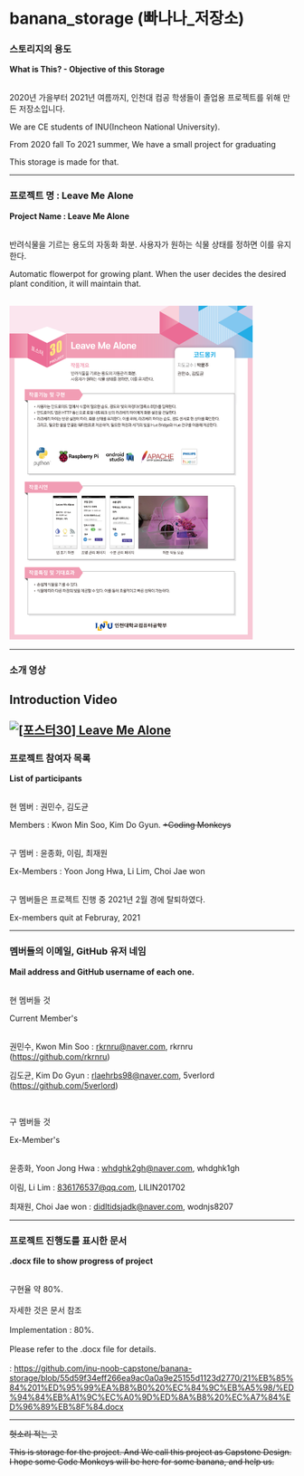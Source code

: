 # banana_storage (빠나나_저장소)

### 스토리지의 용도

**What is This? - Objective of this Storage**
<br> </br>

2020년 가을부터 2021년 여름까지, 인천대 컴공 학생들이 졸업용 프로젝트를 위해 만든 저장소입니다.

We are CE students of INU(Incheon National University).

From 2020 fall To 2021 summer, We have a small project for graduating

This storage is made for that.

-----------------------------------------------------------
### 프로젝트 명 : Leave Me Alone

**Project Name : Leave Me Alone**
<br></br>

반려식물을 기르는 용도의 자동화 화분.
사용자가 원하는 식물 상태를 정하면 이를 유지한다.


Automatic flowerpot for growing plant.
When the user decides the desired plant condition, it will maintain that.
<br></br>


<img src="https://github.com/inu-noob-capstone/banana-storage/blob/master/21%EB%85%84%201%ED%95%99%EA%B8%B0%20%EC%84%9C%EB%A5%98/%ED%8F%AC%EC%8A%A4%ED%84%B0%20%EB%B0%8F%20%ED%8F%AC%EC%8A%A4%ED%84%B0%20%EC%A0%9C%EC%9E%91%EC%9A%A9%20%EC%9D%B4%EB%AF%B8%EC%A7%80/2021%EC%A1%B8%EC%97%85%EC%9E%91%ED%92%88%EC%A7%91_%ED%8F%AC%EC%8A%A4%ED%84%B0_30.jpg" width=430 height="590">

-------------------------------------------------------------------------------
### 소개 영상
**Introduction Video**
<br></br>
[![[포스터30] Leave Me Alone](https://youtu.be/XAXe4J__5RA/vi/XAXe4J__5RA/0.jpg)](https://youtu.be/XAXe4J__5RA?t=0s)
-------------------------------------------------------------------------------

### 프로젝트 참여자 목록
**List of participants**
<br></br>

현 멤버 : 권민수, 김도균 

Members : Kwon Min Soo, Kim Do Gyun.                ~~+Coding Monkeys~~
<br></br>

구 멤버 : 윤종화, 이림, 최재원 

Ex-Members : Yoon Jong Hwa, Li Lim, Choi Jae won  
<br>

구 멤버들은 프로젝트 진행 중 2021년 2월 경에 탈퇴하였다.

Ex-members quit at Februray, 2021     

---------------------------------------------------------
### 멤버들의 이메일, GitHub 유저 네임

**Mail address and GitHub username of each one.**
<br></br>

현 멤버들 것

Current Member's 
<br></br>

권민수, Kwon Min Soo : rkrnru@naver.com, rkrnru (https://github.com/rkrnru)

김도균, Kim Do Gyun : rlaehrbs98@naver.com, 5verlord (https://github.com/5verlord)

</br>

구 멤버들 것

Ex-Member's
<br></br>

윤종화, Yoon Jong Hwa : whdghk2gh@naver.com, whdghk1gh

이림, Li Lim : 836176537@qq.com, LILIN201702

최재원, Choi Jae won : didltidsjadk@naver.com, wodnjs8207

---------------------------------------------------------


### 프로젝트 진행도를 표시한 문서

**.docx file to show progress of project**
<br></br>

구현율 약 80%.
<br></br>
자세한 것은 문서 참조
<br></br>
Implementation : 80%.
<br></br>
Please refer to the .docx file for details.
<br></br>
:
https://github.com/inu-noob-capstone/banana-storage/blob/55d59f34eff266ea9ac0a0a9e25155d1123d2770/21%EB%85%84%201%ED%95%99%EA%B8%B0%20%EC%84%9C%EB%A5%98/%ED%94%84%EB%A1%9C%EC%A0%9D%ED%8A%B8%20%EC%A7%84%ED%96%89%EB%8F%84.docx


----------------------------------------------------------


~~헛소리 적는 곳~~

~~This is storage for the project. And We call this project as Capstone Design. I hope some Code Monkeys will be here for some banana, and help us.~~

